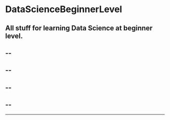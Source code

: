 # DataScienceBeginnerLevel
All stuff for learning Data Science at beginner level.
--
--
--
--
--
--
----
--
--
----
